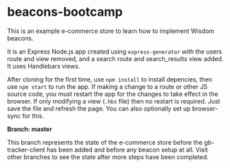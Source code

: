 # beacons-bootcamp

This is an example e-commerce store to learn how to implement Wisdom beacons.

It is an Express Node.js app created using `express-generator` with the users route and view removed, and a search route and search_results view added. It uses Handlebars views.

After cloning for the first time, use `npm install` to install depencies, then use `npm start` to run the app. If making a change to a route or other JS source code, you must restart the app for the changes to take effect in the browser. If only modifying a view (`.hbs` file) then no restart is required. Just save the file and refresh the page. You can also optionally set up browser-sync for this.

**Branch: master**

This branch represents the state of the e-commerce store before the gb-tracker-client has been added and before any beacon setup at all. Visit other branches to see the state after more steps have been completed.